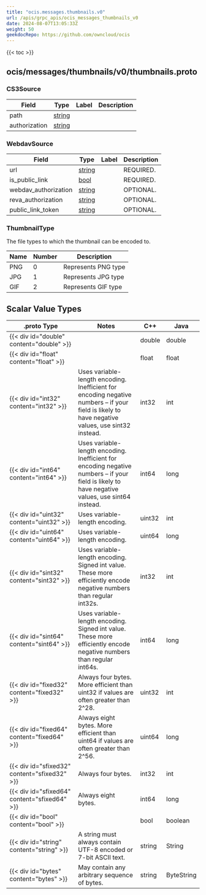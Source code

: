 ```yaml
---
title: "ocis.messages.thumbnails.v0"
url: /apis/grpc_apis/ocis_messages_thumbnails_v0
date: 2024-08-07T13:05:33Z
weight: 50
geekdocRepo: https://github.com/owncloud/ocis
---
```


{{< toc >}}



## ocis/messages/thumbnails/v0/thumbnails.proto

### CS3Source



| Field | Type | Label | Description |
| ----- | ---- | ----- | ----------- |
| path | [string](#string) |  |  |
| authorization | [string](#string) |  |  |

### WebdavSource



| Field | Type | Label | Description |
| ----- | ---- | ----- | ----------- |
| url | [string](#string) |  | REQUIRED. |
| is_public_link | [bool](#bool) |  | REQUIRED. |
| webdav_authorization | [string](#string) |  | OPTIONAL. |
| reva_authorization | [string](#string) |  | OPTIONAL. |
| public_link_token | [string](#string) |  | OPTIONAL. |

### ThumbnailType

The file types to which the thumbnail can be encoded to.

| Name | Number | Description |
| ---- | ------ | ----------- |
| PNG | 0 | Represents PNG type |
| JPG | 1 | Represents JPG type |
| GIF | 2 | Represents GIF type |

## Scalar Value Types

| .proto Type | Notes | C++ | Java |
| ----------- | ----- | --- | ---- |
| {{< div id="double" content="double" >}} |  | double | double |
| {{< div id="float" content="float" >}} |  | float | float |
| {{< div id="int32" content="int32" >}} | Uses variable-length encoding. Inefficient for encoding negative numbers – if your field is likely to have negative values, use sint32 instead. | int32 | int |
| {{< div id="int64" content="int64" >}} | Uses variable-length encoding. Inefficient for encoding negative numbers – if your field is likely to have negative values, use sint64 instead. | int64 | long |
| {{< div id="uint32" content="uint32" >}} | Uses variable-length encoding. | uint32 | int |
| {{< div id="uint64" content="uint64" >}} | Uses variable-length encoding. | uint64 | long |
| {{< div id="sint32" content="sint32" >}} | Uses variable-length encoding. Signed int value. These more efficiently encode negative numbers than regular int32s. | int32 | int |
| {{< div id="sint64" content="sint64" >}} | Uses variable-length encoding. Signed int value. These more efficiently encode negative numbers than regular int64s. | int64 | long |
| {{< div id="fixed32" content="fixed32" >}} | Always four bytes. More efficient than uint32 if values are often greater than 2^28. | uint32 | int |
| {{< div id="fixed64" content="fixed64" >}} | Always eight bytes. More efficient than uint64 if values are often greater than 2^56. | uint64 | long |
| {{< div id="sfixed32" content="sfixed32" >}} | Always four bytes. | int32 | int |
| {{< div id="sfixed64" content="sfixed64" >}} | Always eight bytes. | int64 | long |
| {{< div id="bool" content="bool" >}} |  | bool | boolean |
| {{< div id="string" content="string" >}} | A string must always contain UTF-8 encoded or 7-bit ASCII text. | string | String |
| {{< div id="bytes" content="bytes" >}} | May contain any arbitrary sequence of bytes. | string | ByteString |

